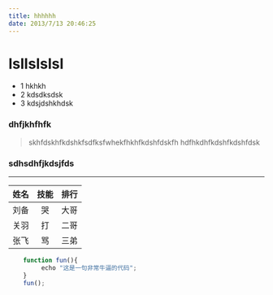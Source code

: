 ```yaml
---
title: hhhhhh
date: 2013/7/13 20:46:25
---
```



# lsllslslsl

- 1 hkhkh
- 2 kdsdksdsk
- 3 kdsjdshkhdsk

### dhfjkhfhfk

> skhfdskhfkdshkfsdfksfwhekfhkhfkdshfdskfh
> hdfhkdhfkdshfkdshfdsk

### sdhsdhfjkdsjfds

---

姓名|技能|排行
--|:--:|--:
刘备|哭|大哥
关羽|打|二哥
张飞|骂|三弟

```javascript
    function fun(){
         echo "这是一句非常牛逼的代码";
    }
    fun();
```